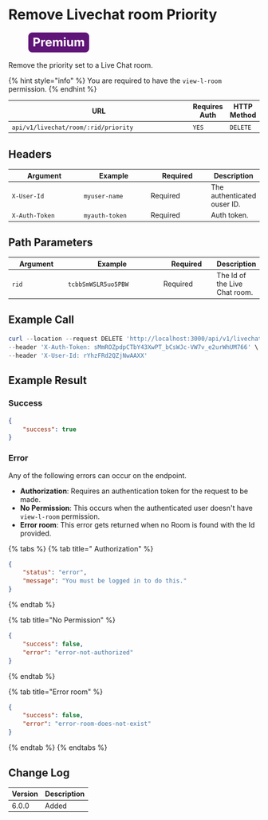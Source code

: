 # Remove Livechat room Priority

<figure><img src="../../../../../../../.gitbook/assets/Premium.svg" alt=""><figcaption></figcaption></figure>

Remove the priority set to a Live Chat room.

{% hint style="info" %}
You are required to have the `view-l-room` permission.
{% endhint %}

<table><thead><tr><th width="356.3333333333333">URL</th><th>Requires Auth</th><th>HTTP Method</th></tr></thead><tbody><tr><td><code>api/v1/livechat/room/:rid/priority</code></td><td><code>YES</code></td><td><code>DELETE</code></td></tr></tbody></table>

## Headers

<table><thead><tr><th width="179">Argument</th><th width="169">Example</th><th width="143">Required</th><th>Description</th></tr></thead><tbody><tr><td><code>X-User-Id</code></td><td><code>myuser-name</code></td><td>Required</td><td>The authenticated ouser ID.</td></tr><tr><td><code>X-Auth-Token</code></td><td><code>myauth-token</code></td><td>Required</td><td>Auth token.</td></tr></tbody></table>

## Path Parameters

<table><thead><tr><th width="152">Argument</th><th width="277">Example</th><th width="149">Required</th><th>Description</th></tr></thead><tbody><tr><td><code>rid</code></td><td><code>tcbbSmWSLR5uo5PBW</code></td><td>Required</td><td>The Id of the Live Chat room.</td></tr></tbody></table>

## Example Call

```powershell
curl --location --request DELETE 'http://localhost:3000/api/v1/livechat/room/tcbbSmWSLR5uo5PBW/priority' \
--header 'X-Auth-Token: sMmROZpdpCTbY43XwPT_bCsWJc-VW7v_e2urWhUM766' \
--header 'X-User-Id: rYhzFRd2QZjNwAAXX'
```

## Example Result

### Success

```json
{
    "success": true
}
```

### Error

Any of the following errors can occur on the endpoint.

* **Authorization**: Requires an authentication token for the request to be made.
* **No Permission**: This occurs when the authenticated user doesn't have `view-l-room` permission.
* **Error room**: This error gets returned when no Room is found with the Id provided.

{% tabs %}
{% tab title=" Authorization" %}
```json
{
    "status": "error",
    "message": "You must be logged in to do this."
}
```
{% endtab %}

{% tab title="No Permission" %}
```json
{
    "success": false,
    "error": "error-not-authorized"
}
```
{% endtab %}

{% tab title="Error room" %}
```json
{
    "success": false,
    "error": "error-room-does-not-exist"
}
```
{% endtab %}
{% endtabs %}

## Change Log

| Version | Description |
| ------- | ----------- |
| 6.0.0   | Added       |
